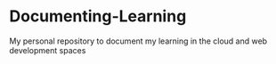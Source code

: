 # Documenting-Learning
My personal repository to document my learning in the cloud and web development spaces
